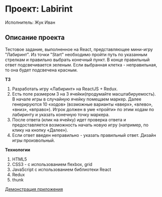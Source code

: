 # Проект: Labirint

Исполнитель: Жук Иван

## Описание проекта
Тестовое задание, выполненное на React, представляющее мини-игру "Лабиринт".
Из точки "Start" необходимо пройти путь по указанным стрелкам и правильно выбрать конечный пункт.
В конце правильный ответ подсвечивается зеленым.
Если выбранная клетка - неправильная, то она будет подсвечена красным.

**ТЗ**
1) Разработать игру «Лабиринт» на ReactJS + Redux.
2) Есть поле размером 3 на 3 ячейки(продумайте масштабируемость). В начале игры в случайную ячейку помещаем маркер. Далее генерируются 10 «ходов» (возможные варианты «вверх», «влево», «вниз», «вправо»). Игрок должен в уме «пройти» по этим ходам по лабиринту и указать конечную точку маркера.
3) После ответа (клик на ячейку) идет проверка ответа и предоставляется возможность начать новую игру (например, по клику на кнопку «Далее»).
4) Если ответ введен неправильно - указать правильный ответ. Дизайн игры произвольный.


**Технологии**

1. HTML5
2. CSS3 - с использованием flexbox, grid
3. JavaScript с использованием библиотеки React
4. Redux
5. thunk

[Демонстрация приложения](https://zhukek.github.io/Labirint/)